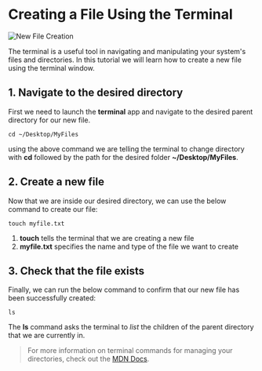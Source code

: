 # Creating a File Using the Terminal

![New File Creation](https://images.unsplash.com/photo-1512317049220-d3c6fcaf6681?w=500&auto=format&fit=crop&q=60&ixlib=rb-4.0.3&ixid=M3wxMjA3fDB8MHxzZWFyY2h8Mnx8bmV3JTIwZmlsZXxlbnwwfHwwfHx8MA%3D%3D)

The terminal is a useful tool in navigating and manipulating your system's files and directories. In this tutorial we will learn how to create a new file using the terminal window.

## 1. Navigate to the desired directory

First we need to launch the **terminal** app and navigate to the desired parent directory for our new file.

```
cd ~/Desktop/MyFiles
```

using the above command we are telling the terminal to change directory with **cd** followed by the path for the desired folder **~/Desktop/MyFiles**.

## 2. Create a new file

Now that we are inside our desired directory, we can use the below command to create our file:

```
touch myfile.txt
```

1. **touch** tells the terminal that we are creating a new file
1. **myfile.txt** specifies the name and type of the file we want to create

## 3. Check that the file exists

Finally, we can run the below command to confirm that our new file has been successfully created:

```
ls
```

The **ls** command asks the terminal to *list* the children of the parent directory that we are currently in.

> For more information on terminal commands for managing your directories, check out the [MDN Docs](https://developer.mozilla.org/en-US/docs/Learn/Tools_and_testing/Understanding_client-side_tools/Command_line).
